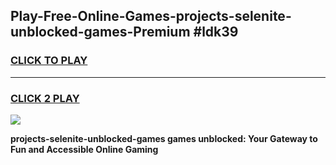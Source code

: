 
## Play-Free-Online-Games-projects-selenite-unblocked-games-Premium #ldk39
<h3>
<a href="https://premium.freeplayer.one?title=projects-selenite-unblocked-games&ref=8M">CLICK TO PLAY</a></h3>
<hr>

<h3>
<a href="https://premium.freeplayer.one?title=projects-selenite-unblocked-games&ref=8M">CLICK 2 PLAY</a>
  
</h3>

<a href="https://premium.freeplayer.one?title=projects-selenite-unblocked-games&ref=8M"><img src="https://clearcache.store/games.png"></a>


**projects-selenite-unblocked-games games unblocked: Your Gateway to Fun and Accessible Online Gaming**
